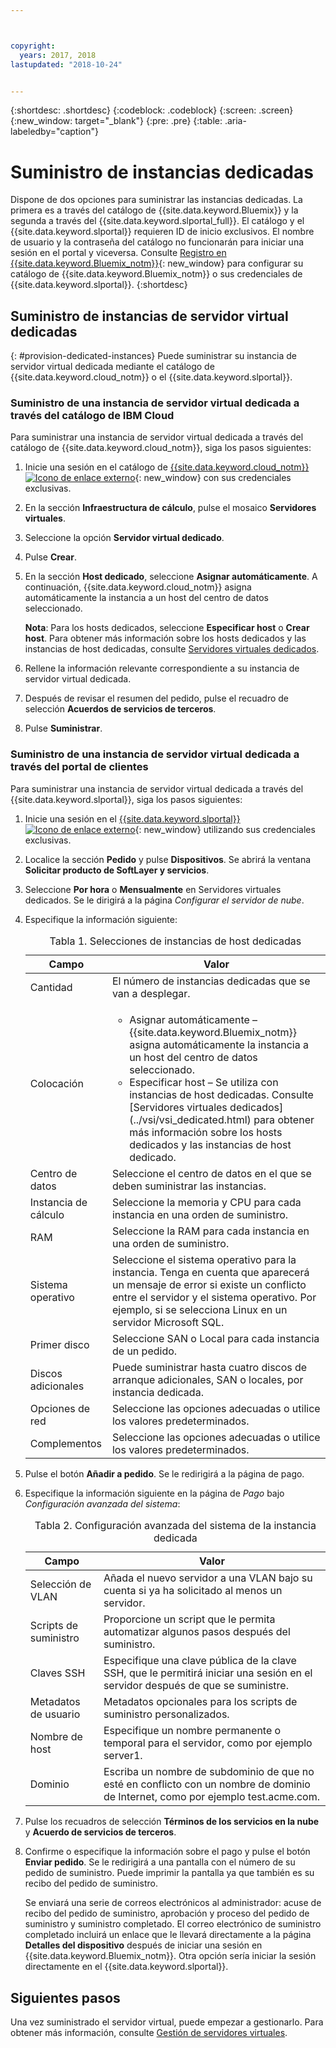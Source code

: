 ```yaml
---



copyright:
  years: 2017, 2018
lastupdated: "2018-10-24"


---
```


{:shortdesc: .shortdesc}
{:codeblock: .codeblock}
{:screen: .screen}
{:new_window: target="_blank"}
{:pre: .pre}
{:table: .aria-labeledby="caption"}


# Suministro de instancias dedicadas

Dispone de dos opciones para suministrar las instancias dedicadas. La primera es a través del catálogo de {{site.data.keyword.Bluemix}} y la segunda a través del {{site.data.keyword.slportal_full}}. El catálogo y el {{site.data.keyword.slportal}} requieren ID de inicio exclusivos. El nombre de usuario y la contraseña del catálogo no funcionarán para iniciar una sesión en el portal y viceversa. Consulte [Registro en {{site.data.keyword.Bluemix_notm}}](https://console.bluemix.net/docs/admin/adminpublic.html#signing-up-for-bluemix){: new_window} para configurar su catálogo de {{site.data.keyword.Bluemix_notm}} o sus credenciales de {{site.data.keyword.slportal}}.
{:shortdesc}

## Suministro de instancias de servidor virtual dedicadas
{: #provision-dedicated-instances}
Puede suministrar su instancia de servidor virtual dedicada mediante el catálogo de {{site.data.keyword.cloud_notm}} o el {{site.data.keyword.slportal}}. 

### Suministro de una instancia de servidor virtual dedicada a través del catálogo de IBM Cloud 
Para suministrar una instancia de servidor virtual dedicada a través del catálogo de {{site.data.keyword.cloud_notm}}, siga los pasos siguientes:

  1. Inicie una sesión en el catálogo de [{{site.data.keyword.cloud_notm}} ![Icono de enlace externo](../icons/launch-glyph.svg "Icono de enlace externo")](https://console.bluemix.net/catalog/){: new_window} con sus credenciales exclusivas. 
  2. En la sección **Infraestructura de cálculo**, pulse el mosaico **Servidores virtuales**.
  3. Seleccione la opción **Servidor virtual dedicado**.
  4. Pulse **Crear**.
  5. En la sección **Host dedicado**, seleccione **Asignar automáticamente**. A continuación, {{site.data.keyword.cloud_notm}} asigna automáticamente la instancia a un host del centro de datos seleccionado.
  
     **Nota**: Para los hosts dedicados, seleccione **Especificar host** o **Crear host**. Para obtener más información sobre los hosts dedicados y las instancias de host dedicadas, consulte [Servidores virtuales dedicados](../vsi/vsi_dedicated.html).
     
  5. Rellene la información relevante correspondiente a su instancia de servidor virtual dedicada. 
  6. Después de revisar el resumen del pedido, pulse el recuadro de selección **Acuerdos de servicios de terceros**. 
  7. Pulse **Suministrar**.

### Suministro de una instancia de servidor virtual dedicada a través del portal de clientes
Para suministrar una instancia de servidor virtual dedicada a través del {{site.data.keyword.slportal}}, siga los pasos siguientes:

1. Inicie una sesión en el [{{site.data.keyword.slportal}} ![Icono de enlace externo](../icons/launch-glyph.svg "Icono de enlace externo")](https://control.softlayer.com/){: new_window} utilizando sus credenciales exclusivas.
2. Localice la sección **Pedido** y pulse **Dispositivos**. Se abrirá la ventana **Solicitar producto de SoftLayer y servicios**. 
3.  Seleccione **Por hora** o **Mensualmente** en Servidores virtuales dedicados. Se le dirigirá a la página *Configurar el servidor de nube*. 

4.	Especifique la información siguiente:
       
    <table>
    <CAPTION>Tabla 1. Selecciones de instancias de host dedicadas</CAPTION>
    <THEAD>
    <TR>
    <th>Campo</th>
    <th>Valor</th>
    </TR>
    </THEAD>
    <TBODY>
    <tr>
    <td>Cantidad</td>
    <td>El número de instancias dedicadas que se van a desplegar.</td>
    </tr>
    <tr>
    <td>Colocación</td>
    <td>
    <ul>
    <li>Asignar automáticamente – {{site.data.keyword.Bluemix_notm}} asigna automáticamente la instancia a un host del centro de datos seleccionado.</li>
    <li>Especificar host – Se utiliza con instancias de host dedicadas. Consulte [Servidores virtuales dedicados](../vsi/vsi_dedicated.html) para obtener más información sobre los hosts dedicados y las instancias de host dedicado.</li>
    </ul>
    </td>
    </tr>
    <tr>
    <td>Centro de datos</td>
    <td>Seleccione el centro de datos en el que se deben suministrar las instancias.</td>
    </tr>
    <tr>
    <td>Instancia de cálculo</td>
    <td> Seleccione la memoria y CPU para cada instancia en una orden de suministro.</td>
    </tr>
    <tr>
    <td>RAM</td>
    <td> Seleccione la RAM para cada instancia en una orden de suministro.</td>
    </tr>
    <tr>
    <td>Sistema operativo</td>
    <td>Seleccione el sistema operativo para la instancia. Tenga en cuenta que aparecerá un mensaje de error si existe un conflicto entre el servidor y el sistema operativo. Por ejemplo, si se selecciona Linux en un servidor Microsoft SQL.</td>
    </tr>
    <tr>
    <td>Primer disco</td>
    <td>Seleccione SAN o Local para cada instancia de un pedido.</td>
    </tr>
    <tr>
    <td>Discos adicionales</td>
    <td>Puede suministrar hasta cuatro discos de arranque adicionales, SAN o locales, por instancia dedicada.</td>
    </tr>
    <td>Opciones de red</td>
    <td> Seleccione las opciones adecuadas o utilice los valores predeterminados.</td>
    </tr>
    <tr>
    <td>Complementos</td>
    <td> Seleccione las opciones adecuadas o utilice los valores predeterminados.</td>
    </tr>
    <tr>
    </TBODY>
    </table> 

5.	Pulse el botón **Añadir a pedido**. Se le redirigirá a la página de pago.
6.  Especifique la información siguiente en la página de *Pago* bajo *Configuración avanzada del sistema*:

    <table>
    <CAPTION>Tabla 2. Configuración avanzada del sistema de la instancia dedicada</CAPTION>
    <THEAD>
    <TR>
    <th>Campo</th>
    <th>Valor</th>
    </TR>
    </THEAD>
    <TBODY>
    <tr>
    <td>Selección de VLAN</td>
    <td>Añada el nuevo servidor a una VLAN bajo su cuenta si ya ha solicitado al menos un servidor.</td>
    </tr>
    <tr>
    <td>Scripts de suministro</td>
    <td>Proporcione un script que le permita automatizar algunos pasos después del suministro.</td>
    </tr>
    <tr>
    <td>Claves SSH</td>
    <td>Especifique una clave pública de la clave SSH, que le permitirá iniciar una sesión en el servidor después de que se suministre.</td>
    </tr>
    <tr>
    <td>Metadatos de usuario</td>
    <td>Metadatos opcionales para los scripts de suministro personalizados.</td>
    </tr>
    <tr>
    <td>Nombre de host</td>
    <td>Especifique un nombre permanente o temporal para el servidor, como por ejemplo server1.</td>
    </tr>
    <tr>
    <td>Dominio</td>
    <td>Escriba un nombre de subdominio de que no esté en conflicto con un nombre de dominio de Internet, como por ejemplo test.acme.com.</td>
    </tr>
    </TBODY>
    </table>

7.  Pulse los recuadros de selección **Términos de los servicios en la nube** y **Acuerdo de servicios de terceros**.
8. Confirme o especifique la información sobre el pago y pulse el botón **Enviar pedido**. Se le redirigirá a una pantalla con el número de su pedido de suministro. Puede imprimir la pantalla ya que también es su recibo del pedido de suministro.

    Se enviará una serie de correos electrónicos al administrador: acuse de recibo del pedido de suministro, aprobación y proceso del pedido de suministro y suministro completado. El correo electrónico de suministro completado incluirá un enlace que le llevará directamente a la página **Detalles del dispositivo** después de iniciar una sesión en {{site.data.keyword.Bluemix_notm}}. Otra opción sería iniciar la sesión directamente en el {{site.data.keyword.slportal}}.

## Siguientes pasos
Una vez suministrado el servidor virtual, puede empezar a gestionarlo. Para obtener más información, consulte [Gestión de servidores virtuales](../vsi/vsi_managing.html).

